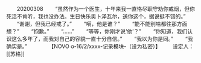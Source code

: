 　　20200308
　　“虽然作为一个医生，十年来我一直恪尽职守劝你戒烟，但你死活不肯听，我也没办法。生日快乐奥卜泽瓦尔，送你这个，据说挺不错的。”
　　“谢谢，但我已经戒了。”
　　“嗬，他是谁？”
　　“能不能别啥都往那方面想？”
　　“抱歉。”
　　“……”
　　“等等，你刚才说‘他’？”
　　“你知道，我们认识这么多年了，而我对自己的容貌一直十分自信。”
　　“我以为你是同。”
　　“我确实是。”
　　
　　【NOVO α-16/2/xxxx-记录模块-（设为私密）】
　　设定人：[[苏格]]